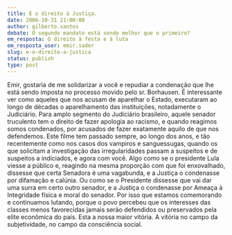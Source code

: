 ```yaml
---
title: E o direito à Justiça.
date: 2006-10-31 21:00:00
author: gilberto.santos
debate: O segundo mandato está sendo melhor que o primeiro?
em_resposta: O direito à festa e à luta
em_resposta_user: emir.sader
slug: e-o-direito-a-justica
status: publish 
type: post
---
```


Emir, gostaria de me solidarizar a você e repudiar a condenação que lhe está sendo imposta no processo movido pelo sr. Borhausen. É interessante ver como aqueles que nos acusam de aparelhar o Estado, executaram ao longo de décadas o aparelhamento das instituições, notadamente o Judiciário. Para amplo segmento do Judiciário brasileiro, aquele senador truculento tem o direito de fazer apologia ao racismo, e quando reagimos somos condenados, por acusados de fazer exatamente aquilo de que nos defendemos. Este filme tem passado sempre, ao longo dos anos, e tão recentemente como nos casos dos vampiros e sanguessugas, quando os que solicitam a investigação das irregularidades passam a suspeitos e de suspeitos a indiciados, e agora com você. Algo como se o presidente Lula viesse a público e, reagindo na mesma proporção com que foi enxovalhado, dissesse que certa Senadora é uma vagabunda, e a Justiça o condenasse por difamação e calúnia. Ou como se o Presidente dissesse que vai dar uma surra em certo outro senador, e a Justiça o condenasse por Ameaça à Integridade física e moral do senador. Por isso que estamos comemorando e continuamos lutando, porque o povo percebeu que os interesses das classes menos favorecidas jamais serão defendidos ou preservados pela elite econômica do país. Esta a nossa maior vitória. A vitória no campo da subjetividade, no campo da consciência social.
